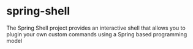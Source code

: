 # spring-shell
The Spring Shell project provides an interactive shell that allows you to plugin your own custom commands using a Spring based programming model
